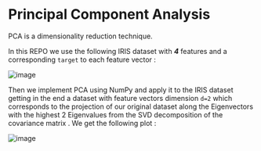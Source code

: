 # Principal Component Analysis

PCA is a dimensionality reduction technique.

In this REPO we use the following IRIS dataset with ***4*** features and a corresponding `target` to each feature vector :

![image](https://user-images.githubusercontent.com/85687148/127187060-9258466c-3829-4289-ac8d-089f2b4f5182.png)

Then we implement PCA using NumPy and apply it to the IRIS dataset getting in the end a dataset with feature vectors dimension `d=2` which corresponds to the projection of our original dataset along the Eigenvectors with the highest 2 Eigenvalues from the SVD decomposition of the covariance matrix . We get the following plot :

![image](https://user-images.githubusercontent.com/85687148/127187771-a2460a9f-a3a8-428f-b8f5-0815bce252bf.png)

